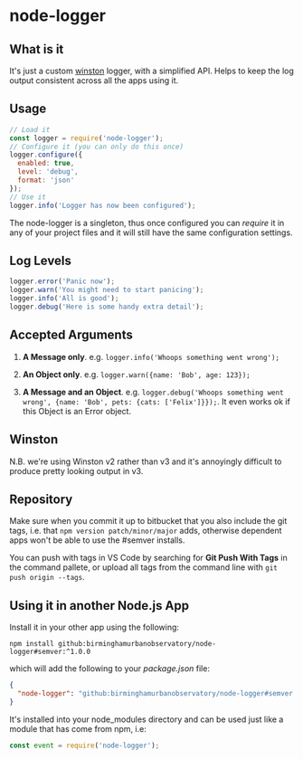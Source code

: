 # node-logger


## What is it

It's just a custom [winston](https://www.npmjs.com/package/winston) logger, with a simplified API. Helps to keep the log output consistent across all the apps using it.


## Usage

```js
// Load it
const logger = require('node-logger');
// Configure it (you can only do this once)
logger.configure({
  enabled: true,
  level: 'debug',
  format: 'json'  
});
// Use it
logger.info('Logger has now been configured');
```

The node-logger is a singleton, thus once configured you can _require_ it in any of your project files and it will still have the same configuration settings.


## Log Levels

```js
logger.error('Panic now');
logger.warn('You might need to start panicing');
logger.info('All is good');
logger.debug('Here is some handy extra detail');
```


## Accepted Arguments

1. **A Message only**. e.g. ```logger.info('Whoops something went wrong');```

2. **An Object only**. e.g. ```logger.warn({name: 'Bob', age: 123});```

3. **A Message and an Object**. e.g. ```logger.debug('Whoops something went wrong', {name: 'Bob', pets: {cats: ['Felix']}});```. It even works ok if this Object is an Error object.


## Winston

N.B. we're using Winston v2 rather than v3 and it's annoyingly difficult to produce pretty looking output in v3.

## Repository

Make sure when you commit it up to bitbucket that you also include the git tags, i.e. that ```npm version patch/minor/major``` adds, otherwise dependent apps won't be able to use the #semver installs.

You can push with tags in VS Code by searching for **Git Push With Tags** in the command pallete, or upload all tags from the command line with ```git push origin --tags```. 


## Using it in another Node.js App

Install it in your other app using the following:

```
npm install github:birminghamurbanobservatory/node-logger#semver:^1.0.0
```

which will add the following to your _package.json_ file:

```json
{
  "node-logger": "github:birminghamurbanobservatory/node-logger#semver:^1.0.0",
}
```

It's installed into your node_modules directory and can be used just like a module that has come from npm, i.e:

```js
const event = require('node-logger');
```